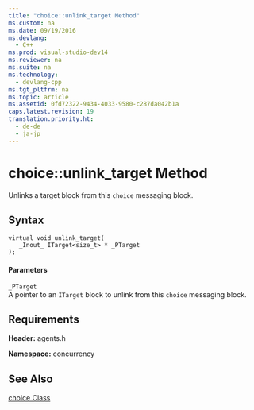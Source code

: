 ```yaml
---
title: "choice::unlink_target Method"
ms.custom: na
ms.date: 09/19/2016
ms.devlang: 
  - C++
ms.prod: visual-studio-dev14
ms.reviewer: na
ms.suite: na
ms.technology: 
  - devlang-cpp
ms.tgt_pltfrm: na
ms.topic: article
ms.assetid: 0fd72322-9434-4033-9580-c287da042b1a
caps.latest.revision: 19
translation.priority.ht: 
  - de-de
  - ja-jp
---
```

# choice::unlink_target Method
Unlinks a target block from this `choice` messaging block.  
  
## Syntax  
  
```  
virtual void unlink_target(  
   _Inout_ ITarget<size_t> * _PTarget  
);  
```  
  
#### Parameters  
 `_PTarget`  
 A pointer to an `ITarget` block to unlink from this `choice` messaging block.  
  
## Requirements  
 **Header:** agents.h  
  
 **Namespace:** concurrency  
  
## See Also  
 [choice Class](../vs140/choice-Class.md)